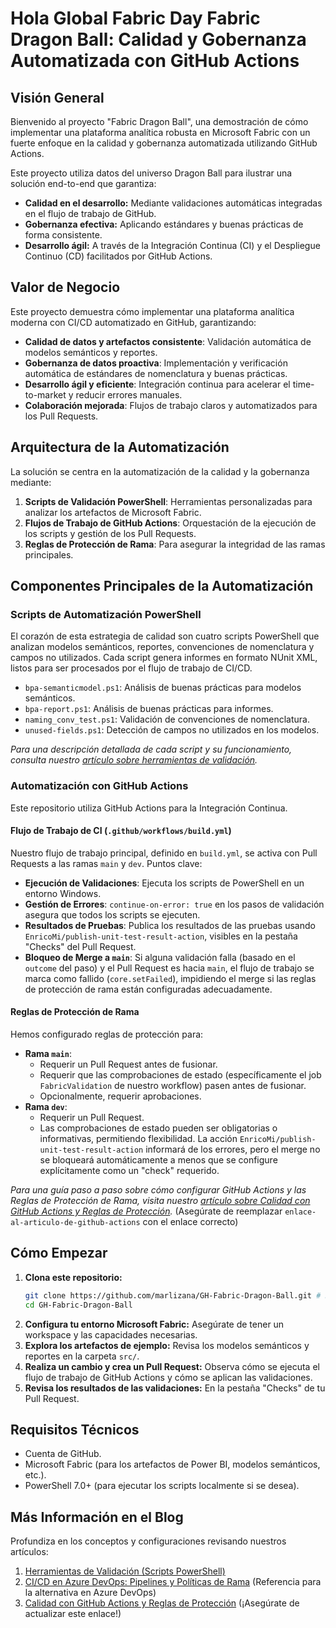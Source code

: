 
# Hola Global Fabric Day Fabric Dragon Ball: Calidad y Gobernanza Automatizada con GitHub Actions


## Visión General

Bienvenido al proyecto "Fabric Dragon Ball", una demostración de cómo implementar una plataforma analítica robusta en Microsoft Fabric con un fuerte enfoque en la calidad y gobernanza automatizada utilizando GitHub Actions.

Este proyecto utiliza datos del universo Dragon Ball para ilustrar una solución end-to-end que garantiza:

-   **Calidad en el desarrollo:** Mediante validaciones automáticas integradas en el flujo de trabajo de GitHub.
-   **Gobernanza efectiva:** Aplicando estándares y buenas prácticas de forma consistente.
-   **Desarrollo ágil:** A través de la Integración Continua (CI) y el Despliegue Continuo (CD) facilitados por GitHub Actions.

## Valor de Negocio

Este proyecto demuestra cómo implementar una plataforma analítica moderna con CI/CD automatizado en GitHub, garantizando:

-   **Calidad de datos y artefactos consistente**: Validación automática de modelos semánticos y reportes.
-   **Gobernanza de datos proactiva**: Implementación y verificación automática de estándares de nomenclatura y buenas prácticas.
-   **Desarrollo ágil y eficiente**: Integración continua para acelerar el time-to-market y reducir errores manuales.
-   **Colaboración mejorada**: Flujos de trabajo claros y automatizados para los Pull Requests.

## Arquitectura de la Automatización

La solución se centra en la automatización de la calidad y la gobernanza mediante:

1.  **Scripts de Validación PowerShell**: Herramientas personalizadas para analizar los artefactos de Microsoft Fabric.
2.  **Flujos de Trabajo de GitHub Actions**: Orquestación de la ejecución de los scripts y gestión de los Pull Requests.
3.  **Reglas de Protección de Rama**: Para asegurar la integridad de las ramas principales.

## Componentes Principales de la Automatización

### Scripts de Automatización PowerShell

El corazón de esta estrategia de calidad son cuatro scripts PowerShell que analizan modelos semánticos, reportes, convenciones de nomenclatura y campos no utilizados. Cada script genera informes en formato NUnit XML, listos para ser procesados por el flujo de trabajo de CI/CD.

-   `bpa-semanticmodel.ps1`: Análisis de buenas prácticas para modelos semánticos.
-   `bpa-report.ps1`: Análisis de buenas prácticas para informes.
-   `naming_conv_test.ps1`: Validación de convenciones de nomenclatura.
-   `unused-fields.ps1`: Detección de campos no utilizados en los modelos.

*Para una descripción detallada de cada script y su funcionamiento, consulta nuestro [artículo sobre herramientas de validación](https://medium.com/@akanemar/calidad-nivel-saiyan-automatizando-los-test-de-calidad-y-gobernanza-de-microsoft-fabric-3284b9f06d43).*

### Automatización con GitHub Actions

Este repositorio utiliza GitHub Actions para la Integración Continua.

#### Flujo de Trabajo de CI (`.github/workflows/build.yml`)
Nuestro flujo de trabajo principal, definido en `build.yml`, se activa con Pull Requests a las ramas `main` y `dev`.
Puntos clave:
-   **Ejecución de Validaciones**: Ejecuta los scripts de PowerShell en un entorno Windows.
-   **Gestión de Errores**: `continue-on-error: true` en los pasos de validación asegura que todos los scripts se ejecuten.
-   **Resultados de Pruebas**: Publica los resultados de las pruebas usando `EnricoMi/publish-unit-test-result-action`, visibles en la pestaña "Checks" del Pull Request.
-   **Bloqueo de Merge a `main`**: Si alguna validación falla (basado en el `outcome` del paso) y el Pull Request es hacia `main`, el flujo de trabajo se marca como fallido (`core.setFailed`), impidiendo el merge si las reglas de protección de rama están configuradas adecuadamente.

#### Reglas de Protección de Rama
Hemos configurado reglas de protección para:
-   **Rama `main`**:
    -   Requerir un Pull Request antes de fusionar.
    -   Requerir que las comprobaciones de estado (específicamente el job `FabricValidation` de nuestro workflow) pasen antes de fusionar.
    -   Opcionalmente, requerir aprobaciones.
-   **Rama `dev`**:
    -   Requerir un Pull Request.
    -   Las comprobaciones de estado pueden ser obligatorias o informativas, permitiendo flexibilidad. La acción `EnricoMi/publish-unit-test-result-action` informará de los errores, pero el merge no se bloqueará automáticamente a menos que se configure explícitamente como un "check" requerido.

*Para una guía paso a paso sobre cómo configurar GitHub Actions y las Reglas de Protección de Rama, visita nuestro [artículo sobre Calidad con GitHub Actions y Reglas de Protección](enlace-al-articulo-de-github-actions).* (Asegúrate de reemplazar `enlace-al-articulo-de-github-actions` con el enlace correcto)

## Cómo Empezar

1.  **Clona este repositorio:**
    ```bash
    git clone https://github.com/marlizana/GH-Fabric-Dragon-Ball.git # Reemplaza con la URL de tu repositorio si es diferente
    cd GH-Fabric-Dragon-Ball
    ```
2.  **Configura tu entorno Microsoft Fabric:** Asegúrate de tener un workspace y las capacidades necesarias.
3.  **Explora los artefactos de ejemplo:** Revisa los modelos semánticos y reportes en la carpeta `src/`.
4.  **Realiza un cambio y crea un Pull Request:** Observa cómo se ejecuta el flujo de trabajo de GitHub Actions y cómo se aplican las validaciones.
5.  **Revisa los resultados de las validaciones:** En la pestaña "Checks" de tu Pull Request.

## Requisitos Técnicos

-   Cuenta de GitHub.
-   Microsoft Fabric (para los artefactos de Power BI, modelos semánticos, etc.).
-   PowerShell 7.0+ (para ejecutar los scripts localmente si se desea).


## Más Información en el Blog

Profundiza en los conceptos y configuraciones revisando nuestros artículos:

1.  [Herramientas de Validación (Scripts PowerShell)](https://medium.com/@akanemar/calidad-nivel-saiyan-automatizando-los-test-de-calidad-y-gobernanza-de-microsoft-fabric-3284b9f06d43)
2.  [CI/CD en Azure DevOps: Pipelines y Políticas de Rama](https://medium.com/@akanemar/azure-devops-pipelines-y-pol%C3%ADticas-de-ramas-d7b0da495084) (Referencia para la alternativa en Azure DevOps)
3.  [Calidad con GitHub Actions y Reglas de Protección](enlace-al-articulo-de-github-actions) (¡Asegúrate de actualizar este enlace!)
